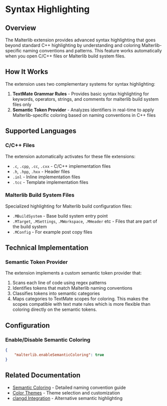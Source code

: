 # Syntax Highlighting

## Overview
The Malterlib extension provides advanced syntax highlighting that goes beyond standard C++ highlighting by understanding and coloring Malterlib-specific naming conventions and patterns. This feature works automatically when you open C/C++ files or Malterlib build system files.

## How It Works

The extension uses two complementary systems for syntax highlighting:

1. **TextMate Grammar Rules** - Provides basic syntax highlighting for keywords, operators, strings, and comments for malterlib build system files only
2. **Semantic Token Provider** - Analyzes identifiers in real-time to apply Malterlib-specific coloring based on naming conventions in C++ files

## Supported Languages

### C/C++ Files
The extension automatically activates for these file extensions:
- `.c`, `.cpp`, `.cc`, `.cxx` - C/C++ implementation files
- `.h`, `.hpp`, `.hxx` - Header files
- `.inl` - Inline implementation files
- `.tcc` - Template implementation files

### Malterlib Build System Files
Specialized highlighting for Malterlib build configuration files:
- `.MBuildSystem` - Base build system entry point
- `.MTarget`, `.MSettings`, `.MWorkspace`, `.MHeader` etc - Files that are part of the build system
- `.MConfig` - For example post copy files

## Technical Implementation

### Semantic Token Provider
The extension implements a custom semantic token provider that:
1. Scans each line of code using regex patterns
2. Identifies tokens that match Malterlib naming conventions
3. Classifies tokens into semantic categories
4. Maps categories to TextMate scopes for coloring. This makes the scopes compatible with text mate rules which is more flexible than coloring directly on the semantic tokens.

## Configuration

### Enable/Disable Semantic Coloring
```json
{
    "malterlib.enableSemanticColoring": true
}
```

## Related Documentation
- [Semantic Coloring](semantic-coloring.md) - Detailed naming convention guide
- [Color Themes](color-themes.md) - Theme selection and customization
- [clangd Integration](clangd-integration.md) - Alternative semantic highlighting